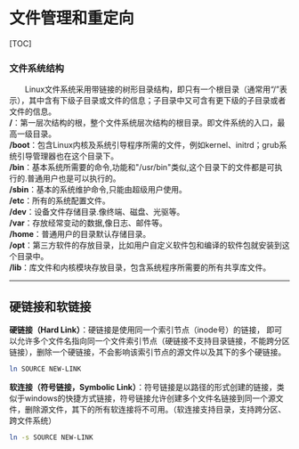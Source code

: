 # 文件管理和重定向  

[TOC]

### 文件系统结构  
&emsp;&emsp;Linux文件系统采用带链接的树形目录结构，即只有一个根目录（通常用“/”表示），其中含有下级子目录或文件的信息；子目录中又可含有更下级的子目录或者文件的信息。  
__/__：第一层次结构的根，整个文件系统层次结构的根目录。即文件系统的入口，最高一级目录。  
__/boot__：包含Linux内核及系统引导程序所需的文件，例如kernel、initrd；grub系统引导管理器也在这个目录下。  
__/bin__：基本系统所需要的命令,功能和"/usr/bin"类似,这个目录下的文件都是可执行的.普通用户也是可以执行的。  
__/sbin__：基本的系统维护命令,只能由超级用户使用。  
__/etc__：所有的系统配置文件。  
__/dev__：设备文件存储目录.像终端、磁盘、光驱等。  
__/var__：存放经常变动的数据,像日志、邮件等。  
__/home__：普通用户的目录默认存储目录。  
__/opt__：第三方软件的存放目录，比如用户自定义软件包和编译的软件包就安装到这个目录中。  
__/lib__：库文件和内核模块存放目录，包含系统程序所需要的所有共享库文件。   

---
## 硬链接和软链接

__硬链接（Hard Link）__：硬链接是使用同一个索引节点（inode号）的链接， 即可以允许多个文件名指向同一个文件索引节点（硬链接不支持目录链接，不能跨分区链接），删除一个硬链接，不会影响该索引节点的源文件以及其下的多个硬链接。

```bash
ln SOURCE NEW-LINK
```

__软连接（符号链接，Symbolic Link）__：符号链接是以路径的形式创建的链接，类似于windows的快捷方式链接，符号链接允许创建多个文件名链接到同一个源文件，删除源文件，其下的所有软连接将不可用。（软连接支持目录，支持跨分区、跨文件系统）

```bash
ln -s SOURCE NEW-LINK
```